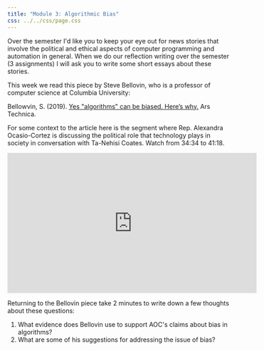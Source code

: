 ```yaml
---
title: "Module 3: Algorithmic Bias"
css: ../../css/page.css
---
```


Over the semester I'd like you to keep your eye out for news stories that
involve the political and ethical aspects of computer programming and automation
in general. When we do our reflection writing over the semester (3 assignments)
I will ask you to write some short essays about these stories.

This week we read this piece by Steve Bellovin, who is a professor of computer
science at Columbia University:

Bellowvin, S. (2019). [Yes "algorithms" can be biased. Here’s why.](https://arstechnica.com/tech-policy/2019/01/yes-algorithms-can-be-biased-heres-why/) Ars Technica.

For some context to the article here is the segment where Rep. Alexandra
Ocasio-Cortez is discussing the political role that technology plays in society
in conversation with Ta-Nehisi Coates. Watch from 34:34 to 41:18.

<iframe width="560" height="315" src="https://www.youtube.com/embed/q3-QvoIfpxc?start=2073" frameborder="0" allow="accelerometer; autoplay; encrypted-media; gyroscope; picture-in-picture" allowfullscreen></iframe>

Returning to the Bellovin piece take 2 minutes to write down a few thoughts
about these questions:

1. What evidence does Bellovin use to support AOC's claims about bias in
   algorithms?
2. What are some of his suggestions for addressing the issue of bias?

